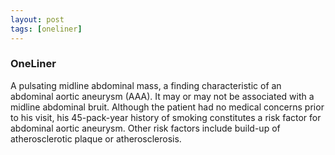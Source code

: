 ```yaml
---
layout: post
tags: [oneliner]
---
```



### OneLiner

A pulsating midline abdominal mass, a finding characteristic of an abdominal aortic aneurysm (AAA). It may or may not be associated with a midline abdominal bruit. Although the patient had no medical concerns prior to his visit, his 45-pack-year history of smoking constitutes a risk factor for abdominal aortic aneurysm. Other risk factors include build-up of atherosclerotic plaque or atherosclerosis.
